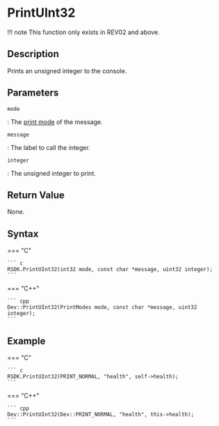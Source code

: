 # PrintUInt32

!!! note
    This function only exists in REV02 and above.

## Description
Prints an unsigned integer to the console.

## Parameters
`mode`

:   The [print mode](TODO) of the message.

`message`

:   The label to call the integer.

`integer`

:   The unsigned integer to print.

## Return Value
None.

## Syntax
=== "C"

	``` c
	RSDK.PrintUInt32(int32 mode, const char *message, uint32 integer);
	```

=== "C++"

	``` cpp
	Dev::PrintUInt32(PrintModes mode, const char *message, uint32 integer);
	```

## Example
=== "C"

	``` c
	RSDK.PrintUInt32(PRINT_NORMAL, "health", self->health);
	```

=== "C++"

	``` cpp
	Dev::PrintUInt32(Dev::PRINT_NORMAL, "health", this->health);
	```